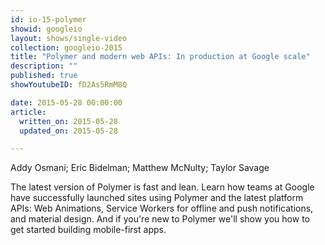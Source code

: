 ```yaml
---
id: io-15-polymer
showid: googleio
layout: shows/single-video
collection: googleio-2015
title: "Polymer and modern web APIs: In production at Google scale"
description: ""
published: true
showYoutubeID: fD2As5RmM8Q

date: 2015-05-28 00:00:00
article:
  written_on: 2015-05-28
  updated_on: 2015-05-28

---
```

Addy Osmani; Eric Bidelman; Matthew McNulty; Taylor Savage

The latest version of Polymer is fast and lean. Learn how teams at Google have successfully 
launched sites using Polymer and the latest platform APIs: Web Animations, Service Workers 
for offline and push notifications, and material design. And if you're new to Polymer we'll 
show you how to get started building mobile-first apps.
